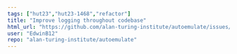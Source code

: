 ```yaml
---
tags: ["hut23","hut23-1468","refactor"]
title: "Improve logging throughout codebase"
html_url: "https://github.com/alan-turing-institute/autoemulate/issues/428"
user: "EdwinB12"
repo: "alan-turing-institute/autoemulate"
---
```


